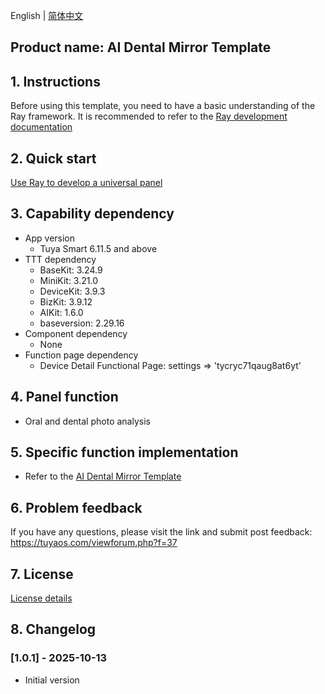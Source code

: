 English[](README.md) | [简体中文](README_zh.md)

## Product name: AI Dental Mirror Template

## 1. Instructions

Before using this template, you need to have a basic understanding of the Ray framework. It is recommended to refer to the [Ray development documentation](https://developer.tuya.com/en/miniapp/develop/ray/guide/overview)

## 2. Quick start

[Use Ray to develop a universal panel](https://developer.tuya.com/en/miniapp-codelabs/codelabs/panelmore-guide/index.html#0)

## 3. Capability dependency

- App version
  - Tuya Smart 6.11.5 and above
- TTT dependency
  - BaseKit: 3.24.9
  - MiniKit: 3.21.0
  - DeviceKit: 3.9.3
  - BizKit: 3.9.12
  - AIKit: 1.6.0
  - baseversion: 2.29.16
- Component dependency
  - None
- Function page dependency
  - Device Detail Functional Page: settings => 'tycryc71qaug8at6yt'

## 4. Panel function

- Oral and dental photo analysis

## 5. Specific function implementation

- Refer to the [AI Dental Mirror Template](https://developer.tuya.com/en/miniapp-codelabs/codelabs/panel-ai-picture-enhance/index.html)

## 6. Problem feedback

If you have any questions, please visit the link and submit post feedback: https://tuyaos.com/viewforum.php?f=37

## 7. License

[License details](LICENSE)

## 8. Changelog

### [1.0.1] - 2025-10-13

- Initial version
